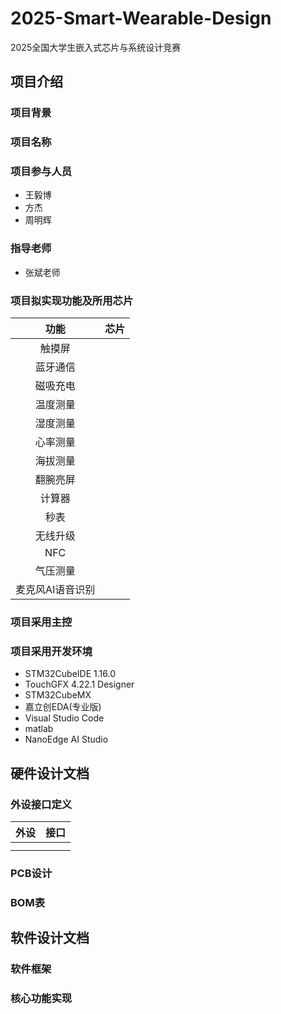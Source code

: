 # 2025-Smart-Wearable-Design

2025全国大学生嵌入式芯片与系统设计竞赛

## 项目介绍

### 项目背景

### 项目名称

### 项目参与人员

- 王毅博
- 方杰
- 周明辉

### 指导老师

- 张斌老师

### 项目拟实现功能及所用芯片

|功能|芯片|
|:---:|:---:|
|触摸屏| |
|蓝牙通信| |
|磁吸充电| |
|温度测量| |
|湿度测量| |
|心率测量| |
|海拔测量| |
|翻腕亮屏| |
|计算器| |
|秒表| |
|无线升级| |
|NFC| |
|气压测量| |
|麦克风AI语音识别| |

### 项目采用主控

### 项目采用开发环境

- STM32CubeIDE 1.16.0
- TouchGFX 4.22.1 Designer
- STM32CubeMX
- 嘉立创EDA(专业版)
- Visual Studio Code
- matlab
- NanoEdge AI Studio

## 硬件设计文档

### 外设接口定义

|外设|接口|
|:---:|:---:|
| | |
| | |

### PCB设计

### BOM表

## 软件设计文档

### 软件框架

### 核心功能实现
